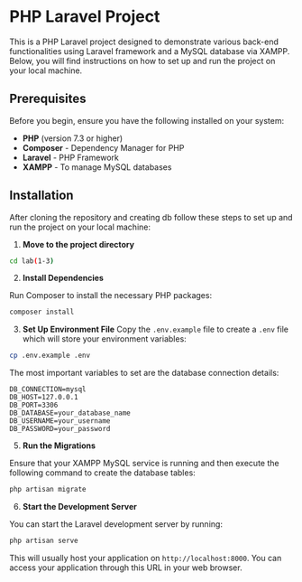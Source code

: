 # PHP Laravel Project

This is a PHP Laravel project designed to demonstrate various back-end functionalities using Laravel framework and a MySQL database via XAMPP. Below, you will find instructions on how to set up and run the project on your local machine.

## Prerequisites

Before you begin, ensure you have the following installed on your system:

-   **PHP** (version 7.3 or higher)
-   **Composer** - Dependency Manager for PHP
-   **Laravel** - PHP Framework
-   **XAMPP** - To manage MySQL databases

## Installation

After cloning the repository and creating db follow these steps to set up and run the project on your local machine:

1. **Move to the project directory**

```bash
cd lab(1-3)
```

2. **Install Dependencies**

Run Composer to install the necessary PHP packages:

```bash
composer install
```

3. **Set Up Environment File**
   Copy the `.env.example` file to create a `.env` file which will store your environment variables:

```bash
cp .env.example .env
```

The most important variables to set are the database connection details:

```.env
DB_CONNECTION=mysql
DB_HOST=127.0.0.1
DB_PORT=3306
DB_DATABASE=your_database_name
DB_USERNAME=your_username
DB_PASSWORD=your_password
```

5. **Run the Migrations**

Ensure that your XAMPP MySQL service is running and then execute the following command to create the database tables:

```bash
php artisan migrate
```

6. **Start the Development Server**

You can start the Laravel development server by running:

```bash
php artisan serve
```

This will usually host your application on `http://localhost:8000`. You can access your application through this URL in your web browser.
